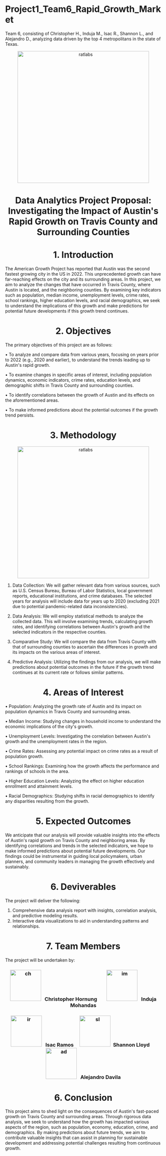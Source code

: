 # Project1_Team6_Rapid_Growth_Market
Team 6, consisting of Christopher H., Induja M., Isac R., Shannon L., and Alejandro D., analyzing data driven by the top  4 metropolitans  in the state of Texas. 

<p align="center">
<img width="424" alt="ratlabs" src=https://github.com/alejandro-davila/Matplotlib_Module5/assets/135288005/fc946ef6-71c7-41c9-b826-d9fa86869726>


<h1 align="center">Data Analytics Project Proposal:  Investigating the Impact of Austin's Rapid Growth on Travis County and Surrounding Counties</h1>

<h1 align="center">1. Introduction</h1>

The American Growth Project has reported that Austin was the second fastest growing city in the US in 2022. This unprecedented growth can have far-reaching effects on the city and its surrounding areas. In this project, we aim to analyze the changes that have occurred in Travis County, where Austin is located, and the neighboring counties. By examining key indicators such as population, median income, unemployment levels, crime rates, school rankings, higher education levels, and racial demographics, we seek to understand the implications of this growth and make predictions for potential future developments if this growth trend continues.

<h1 align="center">2. Objectives</h1>

The primary objectives of this project are as follows:

•    To analyze and compare data from various years, focusing on years prior to 2022 (e.g., 2020 and earlier), to understand the trends leading up to Austin's rapid growth.

•    To examine changes in specific areas of interest, including population dynamics, economic indicators, crime rates, education levels, and demographic shifts in Travis County and surrounding counties.

•    To identify correlations between the growth of Austin and its effects on the aforementioned areas.

•    To make informed predictions about the potential outcomes if the growth trend persists.

<h1 align="center">3. Methodology</h1>

<p align="center">
<img width="424" alt="ratlabs" src=https://github.com/alejandro-davila/Matplotlib_Module5/assets/135288005/66362c83-fc41-4868-9aab-9a2bd76623ae>

1.    Data Collection: We will gather relevant data from various sources, such as U.S. Census Bureau, Bureau of Labor Statistics, local government reports, educational institutions, and crime databases. The selected years for analysis will include data for years up to 2020 (excluding 2021 due to potential pandemic-related data inconsistencies).

2.   Data Analysis: We will employ statistical methods to analyze the collected data. This will involve examining trends, calculating growth rates, and identifying correlations between Austin's growth and the selected indicators in the respective counties.

3.    Comparative Study: We will compare the data from Travis County with that of surrounding counties to ascertain the differences in growth and its impacts on the various areas of interest.

4.    Predictive Analysis: Utilizing the findings from our analysis, we will make predictions about potential outcomes in the future if the growth trend continues at its current rate or follows similar patterns.


<h1 align="center">4. Areas of Interest</h1>

•    Population: Analyzing the growth rate of Austin and its impact on population dynamics in Travis County and surrounding areas.

•    Median Income: Studying changes in household income to understand the economic implications of the city's growth.

•    Unemployment Levels: Investigating the correlation between Austin's growth and the unemployment rates in the region.

•    Crime Rates: Assessing any potential impact on crime rates as a result of population growth.

•    School Rankings: Examining how the growth affects the performance and rankings of schools in the area.

•    Higher Education Levels: Analyzing the effect on higher education enrollment and attainment levels.

•    Racial Demographics: Studying shifts in racial demographics to identify any disparities resulting from the growth.


<h1 align="center">5. Expected Outcomes</h1>

We anticipate that our analysis will provide valuable insights into the effects of Austin's rapid growth on Travis County and neighboring areas. By identifying correlations and trends in the selected indicators, we hope to make informed predictions about potential future developments. Our findings could be instrumental in guiding local policymakers, urban planners, and community leaders in managing the growth effectively and sustainably.

<h1 align="center">6. Deviverables</h1>

The project will deliver the following:

1.    Comprehensive data analysis report with insights, correlation analysis, and predictive modeling results.
2.    Interactive data visualizations to aid in understanding patterns and relationships.


<h1 align="center">7. Team Members</h1>

The project will be undertaken by: 

<h3 align="center">
  <img width="100" alt="ch" src=https://github.com/alejandro-davila/Matplotlib_Module5/assets/135288005/9059bb2c-5f9f-4c5f-99cf-0fabd9850c7d>&nbsp;&nbsp;&nbsp;Christopher Hornung &nbsp;&nbsp; &nbsp; &nbsp;&nbsp;<img width="100" alt="im" src=https://github.com/alejandro-davila/Matplotlib_Module5/assets/135288005/4a080126-b1f9-4c63-aa7b-e64ecf3b3891>&nbsp;&nbsp;&nbsp;Induja Mohandas 
  

<h3 align="center">
  <img width="100" alt="ir" src=https://github.com/alejandro-davila/Matplotlib_Module5/assets/135288005/b442783a-c4c5-4227-abf3-515ad114e539>&nbsp;&nbsp;&nbsp;Isac Ramos&nbsp;&nbsp;&nbsp;&nbsp;&nbsp;<img width="100" alt="sl" src=https://github.com/alejandro-davila/Matplotlib_Module5/assets/135288005/8f92d55c-1471-474b-b104-305582ef9bec>&nbsp;&nbsp;Shannon Lloyd &nbsp;&nbsp;&nbsp;&nbsp;<img width="100" alt="ad" src=https://github.com/alejandro-davila/Matplotlib_Module5/assets/135288005/d6248e88-63ea-4252-aebb-3656284d2c9e>&nbsp;&nbsp;&nbsp;Alejandro Davila

<h1 align="center">6. Conclusion</h1>

This project aims to shed light on the consequences of Austin's fast-paced growth on Travis County and surrounding areas. Through rigorous data analysis, we seek to understand how the growth has impacted various aspects of the region, such as population, economy, education, crime, and demographics. By making predictions about future trends, we aim to contribute valuable insights that can assist in planning for sustainable development and addressing potential challenges resulting from continuous growth.



